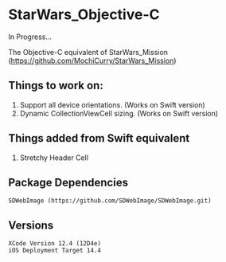 # StarWars_Objective-C

In Progress...

The Objective-C equivalent of StarWars_Mission (https://github.com/MochiCurry/StarWars_Mission)

## Things to work on:
  1. Support all device orientations. (Works on Swift version)
  2. Dynamic CollectionViewCell sizing. (Works on Swift version)

## Things added from Swift equivalent
  1. Stretchy Header Cell

## Package Dependencies
    SDWebImage (https://github.com/SDWebImage/SDWebImage.git)
    
## Versions
    XCode Version 12.4 (12D4e)
    iOS Deployment Target 14.4
